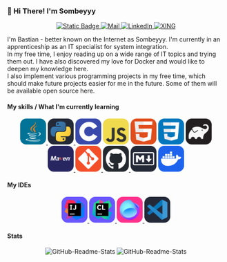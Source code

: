 ### 👋 Hi There! I'm Sombeyyy

<p align="center">
    <a href="https://discord.com/users/621397023618236425">
        <img alt="Static Badge" src="https://img.shields.io/badge/Discord-5865F2?style=for-the-badge&logo=discord&logoColor=white">
    </a>
    <a href="mailto://contact@sombeyyy.de">
        <img alt="Mail" src="https://img.shields.io/badge/Mail-147ee1?style=for-the-badge&logo=gmail&logoColor=white">
    </a>
    <a href="https://www.linkedin.com/in/bastian-dieregsweiler-33905825b/">
        <img alt="LinkedIn" src="https://img.shields.io/badge/LinkedIn-0077B5?style=for-the-badge&logo=linkedin&logoColor=white">
    </a>
    <a href="https://www.xing.com/profile/Bastian_Dieregsweiler/">
        <img alt="XING" src="https://img.shields.io/badge/xing-045d63?style=for-the-badge&logo=xing&logoColor=white
">
    </a>
</p>

<p>
    I'm Bastian - better known on the Internet as Sombeyyy. I'm currently in an apprenticeship as an IT specialist for system integration. <br>
    In my free time, I enjoy reading up on a wide range of IT topics and trying them out. I have also discovered my love for
    Docker and would like to deepen my knowledge here. <br>
    I also implement various programming projects in my free time, which should make future projects easier for me in the future.
    Some of them will be available open source here.
</p>

#### My skills / What I'm currently learning

<p align="center">
    <a href="https://www.java.com/">
        <img alt="Java" src="./assets/icon-java.svg" height="60" width="60">
    </a>
    <a href="https://www.python.org/">
        <img alt="Python" src="./assets/icon-python-dark.svg" height="60" width="60">
    </a>
    <img alt="C Programming Language" src="./assets/icon-c.svg" height="60" width="60">
    <img alt="JavaScript" src="./assets/icon-javascript.svg" height="60" width="60">
    <img alt="HTML" src="./assets/icon-html.svg" height="60" width="60">
    <img alt="CSS" src="./assets/icon-css.svg" height="60" width="60">
    <a href="https://gradle.org/">
        <img alt="Gradle" src="./assets/icon-gradle-dark.svg" height="60" width="60">
    </a>
    <a href="https://maven.apache.org/">
        <img alt="Maven" src="./assets/icon-maven.svg" height="60" width="60">
    </a>
    <a href="https://git-scm.com/">
        <img alt="Git" src="./assets/icon-git.svg" height="60" width="60">
    </a>
    <a href="https://github.com/">
        <img alt="GitHub" src="./assets/icon-github-dark.svg" height="60" width="60">
    </a>
    <img alt="Markdown" src="./assets/icon-makrdown-dark.svg" height="60" width="60">
    <a href="https://www.docker.com/">
        <img alt="Docker" src="./assets/icon-docker.svg" height="60" width="60">
    </a>
</p>

#### My IDEs

<p align="center">
    <a href="https://www.jetbrains.com/idea/">
        <img alt="IntelliJ" src="./assets/icon-intellij.svg" height="60" width="60">
    </a>
    <a href="https://www.jetbrains.com/clion/">
        <img alt="CLion" src="./assets/icon-clion.svg" height="60" width="60">
    </a>
    <a href="https://www.jetbrains.com/fleet/">
        <img alt="Fleet" src="./assets/icon-fleet.svg" height="60" width="60">
    </a>
    <a href="https://code.visualstudio.com/">
        <img alt="VSCode" src="./assets/icon-vscode-dark.svg" height="60" width="60">
    </a>
</p>

#### Stats

<p align="center">
    <img alt="GitHub-Readme-Stats" src="https://github-readme-stats.vercel.app/api?username=Sombeyyy&theme=radical&show_icons=true&hide_rank=true&custom_title=Sombeyyy's%20GitHub%20Stats" height="200"/>
    <img alt="GitHub-Readme-Stats" src="https://github-readme-stats.vercel.app/api/top-langs/?username=Sombeyyy&theme=radical&layout=compact&card_width=100&langs_count=8" height="200"/>
</p>